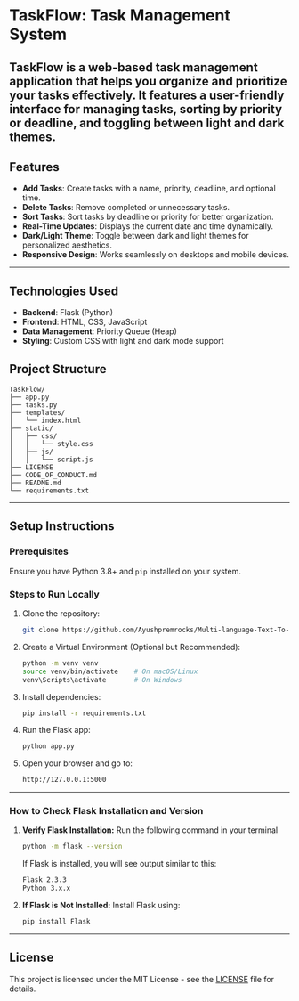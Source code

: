 # TaskFlow: Task Management System

TaskFlow is a web-based task management application that helps you organize and prioritize your tasks effectively. It features a user-friendly interface for managing tasks, sorting by priority or deadline, and toggling between light and dark themes.
---
## Features

- **Add Tasks**: Create tasks with a name, priority, deadline, and optional time.
- **Delete Tasks**: Remove completed or unnecessary tasks.
- **Sort Tasks**: Sort tasks by deadline or priority for better organization.
- **Real-Time Updates**: Displays the current date and time dynamically.
- **Dark/Light Theme**: Toggle between dark and light themes for personalized aesthetics.
- **Responsive Design**: Works seamlessly on desktops and mobile devices.
---
## Technologies Used

- **Backend**: Flask (Python)
- **Frontend**: HTML, CSS, JavaScript
- **Data Management**: Priority Queue (Heap)
- **Styling**: Custom CSS with light and dark mode support

## Project Structure
```plaintext
TaskFlow/
├── app.py
├── tasks.py
├── templates/
│   └── index.html
├── static/
│   ├── css/
│   │   └── style.css
│   ├── js/
│   │   └── script.js
├── LICENSE
├── CODE_OF_CONDUCT.md
├── README.md
└── requirements.txt
```
---
## **Setup Instructions**
### Prerequisites
Ensure you have Python 3.8+ and `pip` installed on your system.

### Steps to Run Locally
1. Clone the repository:
   ```bash
   git clone https://github.com/Ayushpremrocks/Multi-language-Text-To-Speech

2. Create a Virtual Environment (Optional but Recommended):
   ```bash
   python -m venv venv
   source venv/bin/activate    # On macOS/Linux
   venv\Scripts\activate       # On Windows


3. Install dependencies:
   ```bash
   pip install -r requirements.txt
   
4. Run the Flask app:
   ```bash
   python app.py

5. Open your browser and go to:
   ```bash
   http://127.0.0.1:5000
---
### How to Check Flask Installation and Version
1. **Verify Flask Installation:** Run the following command in your terminal
   ```bash
   python -m flask --version
   ```
   If Flask is installed, you will see output similar to this:
   ```bash
   Flask 2.3.3
   Python 3.x.x

2. **If Flask is Not Installed:** Install Flask using:
   ```bash
   pip install Flask
   ```
---

## License

This project is licensed under the MIT License - see the [LICENSE](LICENSE) file for details.

